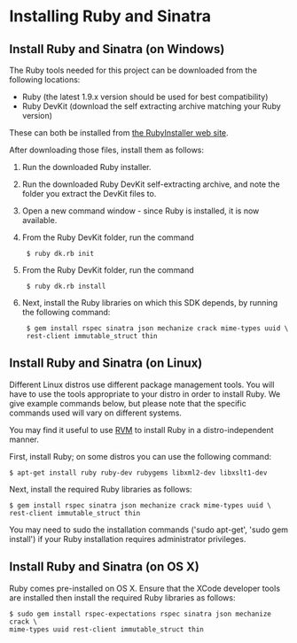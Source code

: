 Installing Ruby and Sinatra
===

Install Ruby and Sinatra (on Windows)
---

The Ruby tools needed for this project can be downloaded from the following 
locations:

* Ruby (the latest 1.9.x version should be used for best compatibility)
* Ruby DevKit (download the self extracting archive matching your Ruby version)

These can both be installed from 
[the RubyInstaller web site](http://rubyinstaller.org).

After downloading those files, install them as follows:

1. Run the downloaded Ruby installer.
1. Run the downloaded Ruby DevKit self-extracting archive, and note the folder 
you extract the DevKit files to.
1. Open a new command window - since Ruby is installed, it is now available.
1. From the Ruby DevKit folder, run the command

        $ ruby dk.rb init

1. From the Ruby DevKit folder, run the command

        $ ruby dk.rb install

1. Next, install the Ruby libraries on which this SDK depends, by running the 
following command:

        $ gem install rspec sinatra json mechanize crack mime-types uuid \
        rest-client immutable_struct thin


Install Ruby and Sinatra (on Linux)
---

Different Linux distros use different package management tools. You will have to 
use the tools appropriate to your distro in order to install Ruby. We give 
example commands below, but please note that the specific commands used will 
vary on different systems.

You may find it useful to use [RVM](http://rvm.io) to install Ruby in a 
distro-independent manner.

First, install Ruby; on some distros you can use the following command:

    $ apt-get install ruby ruby-dev rubygems libxml2-dev libxslt1-dev

Next, install the required Ruby libraries as follows:

    $ gem install rspec sinatra json mechanize crack mime-types uuid \
    rest-client immutable_struct thin

You may need to sudo the installation commands ('sudo apt-get', 
'sudo gem install') if your Ruby installation requires administrator privileges.

    
Install Ruby and Sinatra (on OS X)
---

Ruby comes pre-installed on OS X. Ensure that the XCode developer tools are 
installed then install the required Ruby libraries as follows:

    $ sudo gem install rspec-expectations rspec sinatra json mechanize crack \
    mime-types uuid rest-client immutable_struct thin
